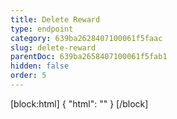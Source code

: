 ```yaml
---
title: Delete Reward
type: endpoint
category: 639ba2628407100061f5faac
slug: delete-reward
parentDoc: 639ba2658407100061f5fab1
hidden: false
order: 5
---
```

[block:html]
{
  "html": "<style>\n.LanguagePicker-divider { \n  display: none; }\n</style>"
}
[/block]
